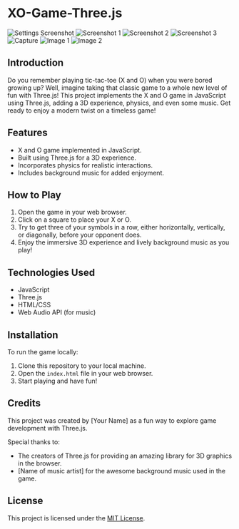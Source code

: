 # XO-Game-Three.js


![Settings Screenshot](pics/settings.PNG)
![Screenshot 1](pics/Screenshot%202024-04-08%20205604.jpg)
![Screenshot 2](pics/Screenshot%202024-04-08%20205547.jpg)
![Screenshot 3](pics/Screenshot%202024-04-08%20205410.jpg)
![Capture](pics/Capture.PNG)
![Image 1](pics/3.PNG)
![Image 2](pics/2.PNG)

## Introduction
Do you remember playing tic-tac-toe (X and O) when you were bored growing up? Well, imagine taking that classic game to a whole new level of fun with Three.js! This project implements the X and O game in JavaScript using Three.js, adding a 3D experience, physics, and even some music. Get ready to enjoy a modern twist on a timeless game!

## Features
- X and O game implemented in JavaScript.
- Built using Three.js for a 3D experience.
- Incorporates physics for realistic interactions.
- Includes background music for added enjoyment.

## How to Play
1. Open the game in your web browser.
2. Click on a square to place your X or O.
3. Try to get three of your symbols in a row, either horizontally, vertically, or diagonally, before your opponent does.
4. Enjoy the immersive 3D experience and lively background music as you play!

## Technologies Used
- JavaScript
- Three.js
- HTML/CSS
- Web Audio API (for music)

## Installation
To run the game locally:
1. Clone this repository to your local machine.
2. Open the `index.html` file in your web browser.
3. Start playing and have fun!

## Credits
This project was created by [Your Name] as a fun way to explore game development with Three.js.

Special thanks to:
- The creators of Three.js for providing an amazing library for 3D graphics in the browser.
- [Name of music artist] for the awesome background music used in the game.

## License
This project is licensed under the [MIT License](LICENSE).
